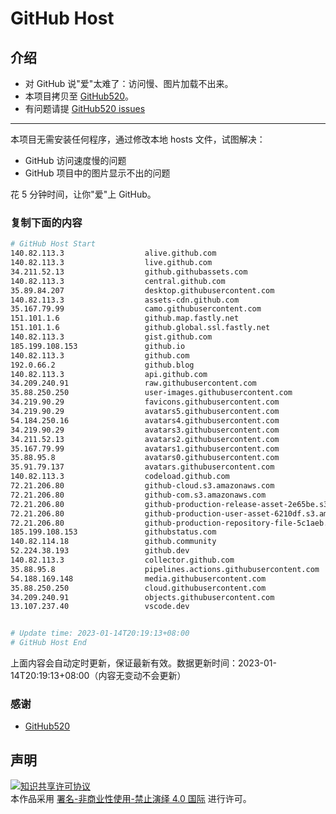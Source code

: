 # GitHub Host
## 介绍
- 对 GitHub 说"爱"太难了：访问慢、图片加载不出来。
- 本项目拷贝至 [GitHub520](https://github.com/521xueweihan/GitHub520)。
- 有问题请提 [GitHub520 issues](https://github.com/521xueweihan/GitHub520/issues/new)

---

本项目无需安装任何程序，通过修改本地 hosts 文件，试图解决：
- GitHub 访问速度慢的问题
- GitHub 项目中的图片显示不出的问题

花 5 分钟时间，让你"爱"上 GitHub。

### 复制下面的内容
```bash
# GitHub Host Start
140.82.113.3                  alive.github.com
140.82.113.3                  live.github.com
34.211.52.13                  github.githubassets.com
140.82.113.3                  central.github.com
35.89.84.207                  desktop.githubusercontent.com
140.82.113.3                  assets-cdn.github.com
35.167.79.99                  camo.githubusercontent.com
151.101.1.6                   github.map.fastly.net
151.101.1.6                   github.global.ssl.fastly.net
140.82.113.3                  gist.github.com
185.199.108.153               github.io
140.82.113.3                  github.com
192.0.66.2                    github.blog
140.82.113.3                  api.github.com
34.209.240.91                 raw.githubusercontent.com
35.88.250.250                 user-images.githubusercontent.com
34.219.90.29                  favicons.githubusercontent.com
34.219.90.29                  avatars5.githubusercontent.com
54.184.250.16                 avatars4.githubusercontent.com
34.219.90.29                  avatars3.githubusercontent.com
34.211.52.13                  avatars2.githubusercontent.com
35.167.79.99                  avatars1.githubusercontent.com
35.88.95.8                    avatars0.githubusercontent.com
35.91.79.137                  avatars.githubusercontent.com
140.82.113.3                  codeload.github.com
72.21.206.80                  github-cloud.s3.amazonaws.com
72.21.206.80                  github-com.s3.amazonaws.com
72.21.206.80                  github-production-release-asset-2e65be.s3.amazonaws.com
72.21.206.80                  github-production-user-asset-6210df.s3.amazonaws.com
72.21.206.80                  github-production-repository-file-5c1aeb.s3.amazonaws.com
185.199.108.153               githubstatus.com
140.82.114.18                 github.community
52.224.38.193                 github.dev
140.82.113.3                  collector.github.com
35.88.95.8                    pipelines.actions.githubusercontent.com
54.188.169.148                media.githubusercontent.com
35.88.250.250                 cloud.githubusercontent.com
34.209.240.91                 objects.githubusercontent.com
13.107.237.40                 vscode.dev


# Update time: 2023-01-14T20:19:13+08:00
# GitHub Host End

```
上面内容会自动定时更新，保证最新有效。数据更新时间：2023-01-14T20:19:13+08:00（内容无变动不会更新）

### 感谢

- [GitHub520](https://github.com/521xueweihan/GitHub520)

## 声明
<a rel="license" href="https://creativecommons.org/licenses/by-nc-nd/4.0/deed.zh"><img alt="知识共享许可协议" style="border-width: 0" src="https://licensebuttons.net/l/by-nc-nd/4.0/88x31.png"></a><br>本作品采用 <a rel="license" href="https://creativecommons.org/licenses/by-nc-nd/4.0/deed.zh">署名-非商业性使用-禁止演绎 4.0 国际</a> 进行许可。